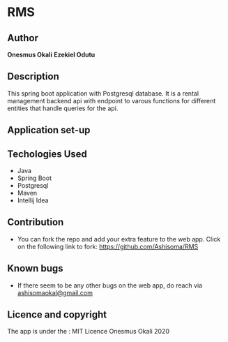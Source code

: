# RMS


## Author
**Onesmus Okali**
**Ezekiel Odutu**

## Description
This spring boot application with Postgresql database. It is a rental management backend api with endpoint to varous functions for different entities that handle queries for the api.

## Application set-up
<!-- to be added -->

## Techologies Used
- Java
- Spring Boot
- Postgresql
- Maven
- Intellij Idea


## Contribution
- You can fork the repo and add your extra feature to the web app. Click on the following link to fork:
  https://github.com/Ashisoma/RMS
  
## Known bugs
- If there seem to be any other bugs on the web app, do reach via ashisomaokal@gmail.com

## Licence and copyright 
The app is under the :
   MIT Licence Onesmus Okali 2020
